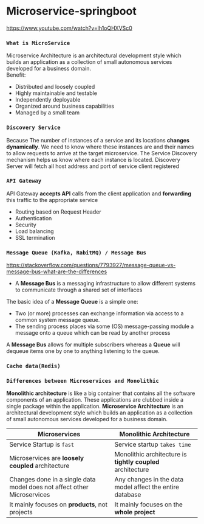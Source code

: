 # Microservice-springboot
https://www.youtube.com/watch?v=lh1oQHXVSc0

### `What is MicroService`
Microservice Architecture is an architectural development style which builds an application as a collection of small autonomous services developed for a business domain. \
Benefit: 
  - Distributed and loosely coupled
  - Highly maintainable and testable
  - Independently deployable
  - Organized around business capabilities
  - Managed by a small team

### `Discovery Service`
Because The number of instances of a service and its locations **changes dynamically**. We need to know where these instances are and their names to allow requests to arrive at the target microservice. The Service Discovery mechanism helps us know where each instance is located.
Discovery Server will fetch all host address and port of service client registered

### `API Gateway`
API Gateway **accepts API** calls from the client application and **forwarding** this traffic to the appropriate service

  - Routing based on Request Header
  - Authentication 
  - Security
  - Load balancing 
  - SSL termination

### `Message Queue (Kafka, RabitMQ) / Message Bus`
https://stackoverflow.com/questions/7793927/message-queue-vs-message-bus-what-are-the-differences
 - A **Message Bus** is a messaging infrastructure to allow different systems to communicate through a shared set of interfaces

The basic idea of a **Message Queue** is a simple one:
  - Two (or more) processes can exchange information via access to a common system message queue.
  - The sending process places via some (OS) message-passing module a message onto a queue which can be read by another process

A **Message Bus** allows for multiple subscribers whereas a **Queue** will dequeue items one by one to anything listening to the queue.
### `Cache data(Redis)`


### `Differences between Microservices and Monolithic`
**Monolithic architecture** is like a big container that contains all the software components of an application. These applications are clubbed inside a single package within the application.
**Microservice Architecture** is an architectural development style which builds an application as a collection of small autonomous services developed for a business domain.

| Microservices | Monolithic Architecture |
| --- | --- |
| Service Startup is `fast` | Service startup `takes time` | 
| Microservices are **loosely coupled** architecture | Monolithic architecture is **tightly coupled** architecture |
| Changes done in a single data model does not affect other Microservices | Any changes in the data model affect the entire database |
| It mainly focuses on **products**, not projects | It mainly focuses on the **whole project** |
